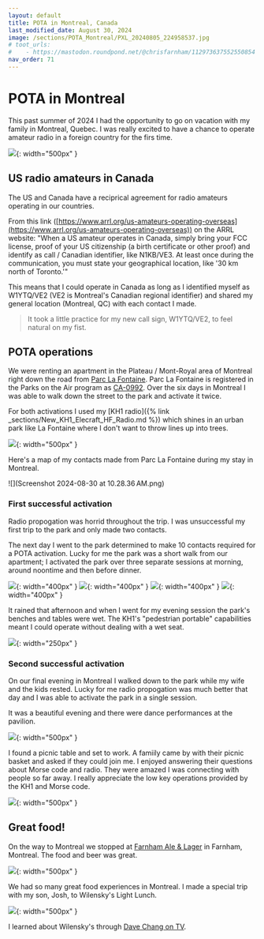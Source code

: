 ```yaml
---
layout: default
title: POTA in Montreal, Canada
last_modified_date: August 30, 2024
image: /sections/POTA_Montreal/PXL_20240805_224958537.jpg
# toot_urls:
#    - https://mastodon.roundpond.net/@chrisfarnham/112973637552550854
nav_order: 71
---
```


# POTA in Montreal

This past summer of 2024 I had the opportunity to go on vacation with my family in Montreal, Quebec. I was really excited
to have a chance to operate amateur radio in a foreign country for the firs time.

![](PXL_20240805_224958537.jpg){: width="500px" }

## US radio amateurs in Canada

The US and Canada have a reciprical agreement for radio amateurs operating in our countries. 

From this link ([https://www.arrl.org/us-amateurs-operating-overseas](https://www.arrl.org/us-amateurs-operating-overseas)) on the ARRL website:
"When a US amateur operates in Canada, simply bring your FCC license, proof of your US citizenship (a birth certificate or other proof) 
and identify as call / Canadian identifier, like N1KB/VE3. At least once during the communication, 
you must state your geographical location, like '30 km north of Toronto.'"

This means that I could operate in Canada as long as I identified myself as W1YTQ/VE2 (VE2 is Montreal's Canadian regional identifier) and
shared my general location (Montreal, QC) with each contact I made.

> It took a little practice for my new call sign, W1YTQ/VE2, to feel natural on my fist.

## POTA operations 

We were renting an apartment in the Plateau / Mont-Royal area of Montreal right down the road from [Parc La Fontaine](https://montreal.ca/en/places/parc-la-fontaine). 
Parc La Fontaine is registered in the Parks on the Air program as [CA-0992](https://pota.app/#/park/CA-0992). Over the six days in Montreal I was able to
walk down the street to the park and activate it twice.

For both activations I used my [KH1 radio]({% link _sections/New_KH1_Elecraft_HF_Radio.md %}) which shines in an urban park like La Fontaine where I don't want
to throw lines up into trees.

![](PXL_20240803_220946428.jpg){: width="500px" }

Here's a map of my contacts made from Parc La Fontaine during my stay in Montreal.

![](Screenshot 2024-08-30 at 10.28.36 AM.png)

### First successful activation

Radio propogation was horrid throughout the trip. I was unsuccessful my first trip to the park and only made two contacts.

The next day I went to the park determined to make 10 contacts required for a POTA activation. 
Lucky for me the park was a short walk from our apartment; I activated the park over three separate sessions at morning, around noontime and then before dinner.

![](PXL_20240803_221111370.jpg){: width="400px" }
![](PXL_20240804_105920823.jpg){: width="400px" }
![](PXL_20240804_110231280.jpg){: width="400px" }
![](PXL_20240805_131713564.jpg){: width="400px" }

It rained that afternoon and when I went for my evening session the park's benches and tables were wet. The KH1's "pedestrian portable"
capabilities meant I could operate without dealing with a wet seat.

![](PXL_20240805_223718429.jpg){: width="250px" }

### Second successful activation

On our final evening in Montreal I walked down to the park while my wife and the kids rested. Lucky for me radio propogation was
much better that day and I was able to activate the park in a single session.

It was a beautiful evening and there were dance performances at the pavilion. 

![](PXL_20240807_221817755.jpg){: width="500px" }

I found a picnic table and set to work. A famiily came by with their picnic basket and asked if they could join me. I enjoyed 
answering their questions about Morse code and radio. They were amazed I was connecting with people so far away. I really
appreciate the low key operations provided by the KH1 and Morse code. 

![](PXL_20240807_234058118.jpg){: width="500px" }


## Great food!

On the way to Montreal we stopped at [Farnham Ale & Lager](https://farnham-alelager.com/) in Farnham, Montreal. The food
and beer was great.

![](PXL_20240803_175809924.jpg){: width="500px" }

We had so many great food experiences in Montreal. I made a special trip with my son, Josh, to Wilensky's Light Lunch.

![](PXL_20240806_163122607.jpg){: width="500px" }

I learned about Wilensky's through [Dave Chang on TV](https://www.youtube.com/watch?v=Y1i_GQRrgNU).